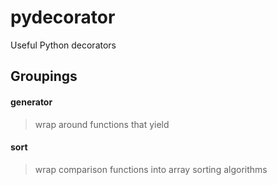 # pydecorator

Useful Python decorators

## Groupings

#### generator
> wrap around functions that yield

#### sort
> wrap comparison functions into array sorting algorithms
